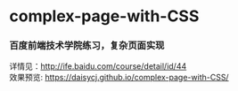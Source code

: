 # complex-page-with-CSS
### 百度前端技术学院练习，复杂页面实现

详情见：http://ife.baidu.com/course/detail/id/44
<br>
效果预览: https://daisycj.github.io/complex-page-with-CSS/
